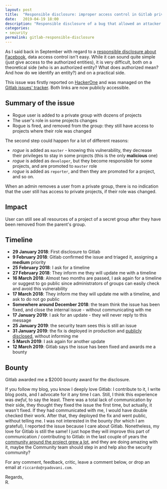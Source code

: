 ```yaml
---
layout: post
title:  "Responsible disclosure: improper access control in Gitlab private project."
date:   2019-04-19 18:00
description: "Responsible disclosure of a bug that allowed an attacker to see a victim's private Facebook friends, with only knowledge of the victim's email address."
categories:
- security
permalink: gitlab-responsible-disclosure
---
```


As I said back in September with regard to a [responsible disclosure about Facebook][0], data access control isn't easy. While it can sound quite simple (just give
access to the authorized entities), it is very difficult, both on a theoretical
side (who is an authorized entity? What does authorized mean? And how do we
identify an entity?) and on a practical side.

This issue was firstly reported on [HackerOne][1] and was managed on the [Gitlab issues' tracker][2]. Both links are now publicly accessible.


## Summary of the issue

- Rogue user is added to a private group with dozens of projects
- The user's role in some projects changes
- Rogue is fired, and removed from the group: they still have access to projects where their role was changed

The second step could happen for a lot of different reasons:
- *rogue* is added as `master` - knowing this vulnerability, they decrease their privileges to stay in some projects (this is the only **malicious** one)
- *rogue* is added as `developer`, but they become responsible for some projects, and are promoted to `master` role
- *rogue* is added as `reporter`, and then they are promoted for a project, and so on.

When an admin removes a user from a private group, there is no indication that the user still has access to private projects, if their role was changed.

## Impact

User can still see all resources of a project of a secret group after they have been removed from the parent's group.

## Timeline

- **29 January 2018**: First disclosure to Gitlab
- **9 February 2018**: Gitlab confirmed the issue and triaged it, assigning a **medium** priority
- **25 February 2018**: I ask for a timeline
- **27 February 2018**: They inform me they will update me with a timeline
- **16 March 2018**: Almost two months are passed, I ask again for a timeline or suggest to go public since administrators of groups can easily check and avoid this vulnerability 
- **17 March 2018**: They inform me they will update me with a timeline, and ask to do not go public
- **Somewhere around December 2018**: the team think the issue has been fixed, and close the internal issue - without communicating with me
- **17 January 2019**: I ask for an update - they will never reply to this message
- **25 January 2019**: the security team sees this is still an issue
- **31 January 2019**: the fix is deployed in production and [publicly disclosed][3], without informing me
- **5 March 2019**: I ask again for another update
- **12 March 2019**: Gitlab says the issue has been fixed and awards me a bounty

## Bounty

Gitlab awarded me a $2000 bounty award for the disclosure.

If you follow my blog, you know I deeply love Gitlab: I contribute to it, I write blog posts, and I advocate for it any time I can. Still, I think this experience was *awful*, to say the least. 
There was a total lack of communication by their side, they thought they fixed the issue the first time, but actually, it wasn't fixed. If they had communicated with me, I would have double checked their work.
After that, they deployed the fix and went public, without telling me. I was not interested in the bounty (for which I am grateful), I reported the issue because I care about Gitlab. 
Nonetheless, my love for Gitlab is still the same! I just hope they will improve this part of communication / contributing to Gitlab: in the last couple of years the [community around the project grew a lot][4], and they are doing amazing with it, maybe the Community team should step in and help also the security community?

For any comment, feedback, critic, leave a comment below,
or drop an email at `riccardo@rpadovani.com`.

Regards,  
R.

[0]: https://rpadovani.com/facebook-responsible-disclosure
[1]: https://hackerone.com/reports/310185
[2]: https://gitlab.com/gitlab-org/gitlab-ce/issues/42726
[3]: https://about.gitlab.com/2019/01/31/security-release-gitlab-11-dot-7-dot-3-released/
[4]: https://about.gitlab.com/2019/04/17/contributor-program-update/
[image]: https://img.rpadovani.com/posts/gitlab-disclosure.png
